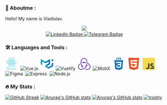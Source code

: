 ### 🚶 Aboutme :
Hello! My name is Vladislav.
<div id="header" align="center">
  <img src="https://media1.giphy.com/media/765ccrAiB0g9z6EApL/giphy.gif?cid=ecf05e47bhvnrzb5ardjgx5xfhw0n8adrn5y5b5pecy2map3&rid=giphy.gif&ct=g" width="100"/>


<div id="badges">
  <a href="https://www.linkedin.com/in/therealyou/">
    <img src="https://img.shields.io/badge/LinkedIn-blue?style=for-the-badge&logo=linkedin&logoColor=white" alt="LinkedIn Badge"/>
  </a>
  <a href="https://t.me/xxtherealyou">
    <img src="https://img.shields.io/badge/Telegram-black?style=for-the-badge&logo=telegram&logoColor=white" alt="Telegram Badge"/>
  </a>
</div>
</div>

### :hammer_and_wrench: Languages and Tools :
<div>
  <img src="https://github.com/devicons/devicon/blob/master/icons/react/react-original-wordmark.svg" title="React" alt="React" width="40" height="40"/>&nbsp;
  <img src="https://cdn.jsdelivr.net/gh/devicons/devicon/icons/vuejs/vuejs-original-wordmark.svg"  title="Vue.js" alt="Vue.js" width="40" height="40"/>&nbsp;
  <img src="https://github.com/devicons/devicon/blob/master/icons/materialui/materialui-original.svg" title="Material UI" alt="Material UI" width="40" height="40"/>&nbsp;
  <img src="https://cdn.jsdelivr.net/gh/devicons/devicon/icons/vuetify/vuetify-original.svg" title="Vuetify" alt="Vuetify" width="40" height="40"/>&nbsp;
  <img src="https://github.com/devicons/devicon/blob/master/icons/redux/redux-original.svg" title="Redux" alt="Redux " width="40" height="40"/>&nbsp;
  <img src="https://cdn.worldvectorlogo.com/logos/mobx.svg"  title="MobX" alt="MobX " width="40" height="40"/>&nbsp;
  <img src="https://github.com/devicons/devicon/blob/master/icons/css3/css3-plain-wordmark.svg"  title="CSS3" alt="CSS" width="40" height="40"/>&nbsp;
  <img src="https://github.com/devicons/devicon/blob/master/icons/html5/html5-original.svg" title="HTML5" alt="HTML" width="40" height="40"/>&nbsp;
  <img src="https://github.com/devicons/devicon/blob/master/icons/javascript/javascript-original.svg" title="JavaScript" alt="JavaScript" width="40" height="40"/>&nbsp;
  <img src="https://cdn.jsdelivr.net/gh/devicons/devicon/icons/figma/figma-original.svg" title="Figma" alt="Figma" width="40" height="40"/>&nbsp;
  <img src="https://cdn.jsdelivr.net/gh/devicons/devicon/icons/express/express-original.svg" title="Express" alt="Express" width="40" height="40"/>&nbsp;
  <img src="https://cdn.jsdelivr.net/gh/devicons/devicon/icons/nodejs/nodejs-original.svg"  title="Node.js" alt="Node.js" width="40" height="40"/>&nbsp;
            

### :fire: My Stats :
[![GitHub Streak](https://github-readme-streak-stats.herokuapp.com?user=xxlifestyle&theme=dark&date_format=j%20M%5B%20Y%5D)](https://git.io/streak-stats)
[![Anurag's GitHub stats](https://github-readme-stats.vercel.app/api?username=xxlifestyle&layout=compact&theme=vision-friendly-dark)](https://github.com/anuraghazra/github-readme-stats)
[![Anurag's GitHub stats](https://github-readme-stats.vercel.app/api/top-langs/?username=xxlifestyle&layout=compact&theme=vision-friendly-dark)](https://github.com/anuraghazra/github-readme-stats)
  [![trophy](https://github-profile-trophy.vercel.app/?username=xxlifestyle)](https://github.com/ryo-ma/github-profile-trophy)
